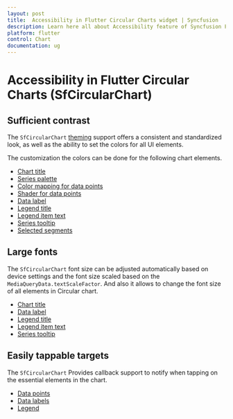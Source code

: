 ```yaml
---
layout: post
title:  Accessibility in Flutter Circular Charts widget | Syncfusion 
description: Learn here all about Accessibility feature of Syncfusion Flutter Circular Charts (SfCircularChart) widget and more.
platform: flutter
control: Chart
documentation: ug
---
```


# Accessibility in Flutter Circular Charts (SfCircularChart)

## Sufficient contrast

The `SfCircularChart` [theming](https://help.syncfusion.com/flutter/themes/themes) support offers a consistent and standardized look, as well as the ability to set the colors for all UI elements.

The customization the colors can be done for the following chart elements.
* [Chart title](https://help.syncfusion.com/flutter/circular-charts/chart-title)
* [Series palette](https://help.syncfusion.com/flutter/circular-charts/circular-series-customization#color-palette)
* [Color mapping for data points](https://help.syncfusion.com/flutter/circular-charts/circular-series-customization#color-mapping-for-data-points)
* [Shader for data points](https://help.syncfusion.com/flutter/circular-charts/circular-series-customization#gradient-and-image-shader)
* [Data label](https://help.syncfusion.com/flutter/circular-charts/datalabel)
* [Legend title](https://help.syncfusion.com/flutter/circular-charts/legend#legend-title)
* [Legend item text](https://help.syncfusion.com/flutter/circular-charts/legend#customizing-legend)
* [Series tooltip](https://help.syncfusion.com/flutter/circular-charts/tooltip#customizing-the-appearance)
* [Selected segments](https://help.syncfusion.com/flutter/circular-charts/selection#customizing-the-segments)

## Large fonts

The `SfCircularChart` font size can be adjusted automatically based on device settings and the font size scaled based on the `MediaQueryData.textScaleFactor`. And also it allows to change the font size of all elements in Circular chart.
* [Chart title](https://help.syncfusion.com/flutter/circular-charts/chart-title)
* [Data label](https://help.syncfusion.com/flutter/circular-charts/datalabel)
* [Legend title](https://help.syncfusion.com/flutter/circular-charts/legend#legend-title)
* [Legend item text](https://help.syncfusion.com/flutter/circular-charts/legend#customizing-legend)
* [Series tooltip](https://help.syncfusion.com/flutter/circular-charts/tooltip#customizing-the-appearance)

## Easily tappable targets

The `SfCircularChart` Provides callback support to notify when tapping on the essential elements in the chart.
* [Data points](https://help.syncfusion.com/flutter/circular-charts/callbacks#onpointtapped)
* [Data labels](https://help.syncfusion.com/flutter/circular-charts/callbacks#ondatalabeltapped)
* [Legend](https://help.syncfusion.com/flutter/circular-charts/callbacks#onlegendtapped)